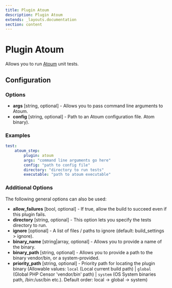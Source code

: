 ```yaml
---
title: Plugin Atoum
description: Plugin Atoum
extends: _layouts.documentation
section: content
---
```


Plugin Atoum
============

Allows you to run [Atoum](https://github.com/atoum/atoum) unit tests.

Configuration
-------------

### Options

* **args** [string, optional] - Allows you to pass command line arguments to Atoum.
* **config** [string, optional] - Path to an Atoum configuration file.
Atom binary).

### Examples
```yml
test:
    atoum_step:
        plugin: atoum
        args: "command line arguments go here"
        config: "path to config file"
        directory: "directory to run tests"
        executable: "path to atoum executable"
```

### Additional Options

The following general options can also be used: 

* **allow_failures** [bool, optional] - If true, allow the build to succeed even if this plugin fails.
* **directory** [string, optional] - This option lets you specify the tests directory to run.
* **ignore** [optional] - A list of files / paths to ignore (default: build_settings > ignore).
* **binary_name** [string|array, optional] - Allows you to provide a name of the binary.
* **binary_path** [string, optional] - Allows you to provide a path to the binary vendor/bin, or a system-provided.
* **priority_path** [string, optional] - Priority path for locating the plugin binary (Allowable values: 
  `local` (Local current build path) | 
  `global` (Global PHP Censor 'vendor/bin' path) |
  `system` (OS System binaries path, /bin:/usr/bin etc.). 
  Default order: local -> global -> system)
